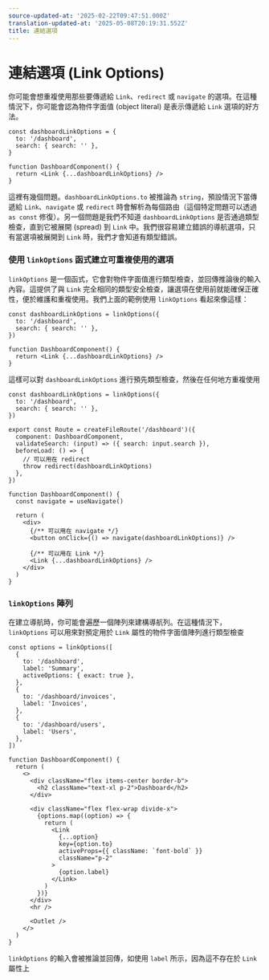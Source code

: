 ```yaml
---
source-updated-at: '2025-02-22T09:47:51.000Z'
translation-updated-at: '2025-05-08T20:19:31.552Z'
title: 連結選項
---
```


# 連結選項 (Link Options)

你可能會想重複使用那些要傳遞給 `Link`、`redirect` 或 `navigate` 的選項。在這種情況下，你可能會認為物件字面值 (object literal) 是表示傳遞給 `Link` 選項的好方法。

```tsx
const dashboardLinkOptions = {
  to: '/dashboard',
  search: { search: '' },
}

function DashboardComponent() {
  return <Link {...dashboardLinkOptions} />
}
```

這裡有幾個問題。`dashboardLinkOptions.to` 被推論為 `string`，預設情況下當傳遞給 `Link`、`navigate` 或 `redirect` 時會解析為每個路由（這個特定問題可以透過 `as const` 修復）。另一個問題是我們不知道 `dashboardLinkOptions` 是否通過類型檢查，直到它被展開 (spread) 到 `Link` 中。我們很容易建立錯誤的導航選項，只有當選項被展開到 `Link` 時，我們才會知道有類型錯誤。

### 使用 `linkOptions` 函式建立可重複使用的選項

`linkOptions` 是一個函式，它會對物件字面值進行類型檢查，並回傳推論後的輸入內容。這提供了與 `Link` 完全相同的類型安全檢查，讓選項在使用前就能確保正確性，便於維護和重複使用。我們上面的範例使用 `linkOptions` 看起來像這樣：

```tsx
const dashboardLinkOptions = linkOptions({
  to: '/dashboard',
  search: { search: '' },
})

function DashboardComponent() {
  return <Link {...dashboardLinkOptions} />
}
```

這樣可以對 `dashboardLinkOptions` 進行預先類型檢查，然後在任何地方重複使用

```tsx
const dashboardLinkOptions = linkOptions({
  to: '/dashboard',
  search: { search: '' },
})

export const Route = createFileRoute('/dashboard')({
  component: DashboardComponent,
  validateSearch: (input) => ({ search: input.search }),
  beforeLoad: () => {
    // 可以用在 redirect
    throw redirect(dashboardLinkOptions)
  },
})

function DashboardComponent() {
  const navigate = useNavigate()

  return (
    <div>
      {/** 可以用在 navigate */}
      <button onClick={() => navigate(dashboardLinkOptions)} />

      {/** 可以用在 Link */}
      <Link {...dashboardLinkOptions} />
    </div>
  )
}
```

### `linkOptions` 陣列

在建立導航時，你可能會遍歷一個陣列來建構導航列。在這種情況下，`linkOptions` 可以用來對預定用於 `Link` 屬性的物件字面值陣列進行類型檢查

```tsx
const options = linkOptions([
  {
    to: '/dashboard',
    label: 'Summary',
    activeOptions: { exact: true },
  },
  {
    to: '/dashboard/invoices',
    label: 'Invoices',
  },
  {
    to: '/dashboard/users',
    label: 'Users',
  },
])

function DashboardComponent() {
  return (
    <>
      <div className="flex items-center border-b">
        <h2 className="text-xl p-2">Dashboard</h2>
      </div>

      <div className="flex flex-wrap divide-x">
        {options.map((option) => {
          return (
            <Link
              {...option}
              key={option.to}
              activeProps={{ className: `font-bold` }}
              className="p-2"
            >
              {option.label}
            </Link>
          )
        })}
      </div>
      <hr />

      <Outlet />
    </>
  )
}
```

`linkOptions` 的輸入會被推論並回傳，如使用 `label` 所示，因為這不存在於 `Link` 屬性上
